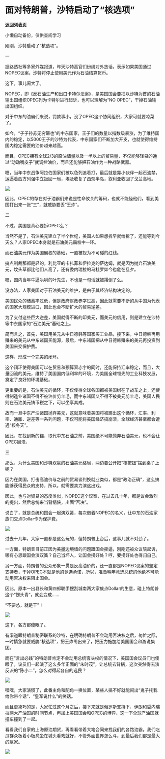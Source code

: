 # 面对特朗普，沙特启动了“核选项”

[**返回列表页**](/gzh/政事堂2019)

小懒自动备份，仅供查阅学习

  

刚刚，沙特启动了“核选项”。

  

一

  

据路透社等多家外媒报道，昨天沙特高官们纷纷对外放话，表示如果美国通过NOPEC议案，沙特将停止使用美元作为石油结算货币。

  

这下，事儿闹大了。

  

NOPEC，即《反石油生产和出口卡特尔法案》，是美国国会要把以沙特为首的石油输出国组织OPEC列为卡特尔进行起诉，也可以理解为“NO
OPEC”，干掉石油输出国组织。

  

对于中东的油霸们来说，罚款事小，没了OPEC这个协同组织，大家可就要凉菜了。

  

如今，“子子孙苏无穷匮也”的中东国家，王子们的数量以指数级暴涨，为了维持国内的稳定，以5000王子的沙特为代表，中东国家们不断加大开支，也就使得维持国内稳定需要的油价越来越高。

  

而且，OPEC拥有全球2/3的原油储量以及一半以上的贸易量，不仅能够轻易的通过“动动嘴皮子”就调控油价，而且还能够把石油作为一种战略武器。

  

嗯，当年中东战争阿拉伯国家们被以色列追着打，最后就是靠小伙伴一起石油禁，运逼着西方列强中立扳回一局，埃及收复了西奈半岛，叙利亚收回了戈兰高地。

  

![](https://mmbiz.qpic.cn/mmbiz_jpg/rxhS23yu8cO7ic03FiaxVLEeDXtWOqpq4A81HJMicrP1icLDjIEicWaeNFHcPeBzPNNOGg6icricaEJmbTLAKZHSxSvsw/640?wx_fmt=jpeg)

  

因此，OPEC的存在对于油霸们来说是性命攸关的筹码，也就不能怪他们，看到美国打出来一张“三”，就威胁要丢“王炸”。

  

  

  

二

  

不过，美国是真心要拆OPEC么？

  

当然不是了，石油美元建立了半个世纪，美国人如果想拆早就给拆了，还能等到今天么？人家OPEC本身就是石油美元霸权中一环。

  

而石油美元作为美国霸权的基础，一直被视为不可碰的红线。

  

搞点制裁那都是轻的，利比亚的卡扎菲和伊拉克的萨达姆，就是因为抛弃石油美元，坟头草都比他们人高了，还有委内瑞拉的马杜罗如今也危在旦夕。

  

嗯，国内当年牛逼哄哄的叶先生，不也是一句话就被撂倒了么。

  

没办法，人家美国对于石油美元的维护，是由于其经济结构决定的。

  

美国民众的储蓄率过低，但是政府财政赤字过高，因此就需要不断的从中国为代表的国家大规模进口，因此也会不断扩大的贸易逆差。

  

为了支付这些巨大逆差，美国就得不断的印美元，而美元的信用，则是建立在沙特等中东国家的“石油美元”基础之上。

  

简而言之，首先，美国用美元从中日德韩等国家买工业品，接下来，中日德韩再用赚来的美元从中东诸国买能源，最后，中东诸国把从中日德韩赚来的美元再投资到美国来交保护费。

  

这样，形成一个完美的闭环。

  

这个闭环使得美国可以在贸易和预算双赤字的同时，还能保持汇率稳定，而且，大量回流的美元，维持了美国国内低利率的环境，为美国全球领先的工业科技发展，奠定了良好的环境基础。

  

更重要的是，石油美元的循环，不仅使得全球各国都被美国绑在了战车之上，还使得制造业诸国不得不被油价剪羊毛，而中东诸国又不得不被美元剪羊毛，美国人民则在石油美元铸币税之下，可以坐享其成。

  

故而一旦中东产油诸国抛弃美元，这就意味着美国将被踢出这个循环，汇率、利率、通胀、逆差等一系列问题，不仅可能将美国经济搞崩溃，全球经济甚至都会遭遇“核冬天”。

  

因此，在找到新的锚，取代中东石油之前，美国绝不可能抛弃石油美元，也不会让OPEC崩溃。

  

  

三

  

那么，为什么美国和沙特双赢的石油美元格局，两边要公开把“核按钮”摆到桌子上呢？

  

因为在美国，打击高油价与之前的贸易谈判换就业类似，都是“政治正确”，这么搞能够获得民众的支持，所以，就需要卖力演这出戏。

  

因此，也与对贸易的态度类似，NOPEC这个议案，在过去几十年，都是议会激烈的提出，然后总统来当背锅侠，出面“否决”。

  

说白了，就是总统和国会一起演双簧，每次借着NOPEC的名义，让中东的石油家族们交点Dollar作为保护费。

  

![](https://mmbiz.qpic.cn/mmbiz_png/rxhS23yu8cO7ic03FiaxVLEeDXtWOqpq4ApD6PP8GkuYjXuNBWUGum9icSm3UicrKwhEOMkFvAQ6HQcwq3PSazRYVw/640?wx_fmt=png)

  

过去十几年，大家一直都是这么玩的，但特朗普上台后，这事儿就不对劲了。

  

一方面，特朗普目前正因为美墨边境墙的问题跟国会撕逼，刚刚还被众议院起诉，哪有心思跟国会演双簧？自己当坏人，让国会捞好处？哼，要捞好处也得归自己。

  

另一方面，特朗普的公众形象一贯是反高油价的，还一直都是NOPEC议案的坚定支持者，干掉OPEC本就是他的竞选承诺，所以，准备明年竞选总统的他绝不可能动用否决权来阻止国会。

  

因此，原本一出县长和黄四郎联手搜刮城南两大家族点Dollar的生意，碰上特朗普这个“愣头青”，就会变成......

  

“不要怂，就是干”！

  

![](https://mmbiz.qpic.cn/mmbiz_png/rxhS23yu8cO7ic03FiaxVLEeDXtWOqpq4APeynLUpeQwfdSqfpof1VllKwK4icnfdiahWl2f993U01CApjIoSfzLkA/640?wx_fmt=png)

  

这下，各方都傻眼了。

  

有渠道跟特朗普秘密联系的沙特，在明确特朗普不会动用否决权之后，匆忙之际，一时情急就要威胁“核选项”，把王炸甩出来了，把压力施加给美国国会和游说集团。

  

而在“言出必践”的特朗普肯定不会动用总统否决权的情况下，美国国会议员们也傻眼了，议员们一起演了这么多年正面的“朱时茂”，让总统去背锅，这次突然得去演反派的“陈小二”，怎么对得起各自的选民？

  

![](https://mmbiz.qpic.cn/mmbiz_jpg/rxhS23yu8cO7ic03FiaxVLEeDXtWOqpq4ANBBNDqsdicibbctodsHic0icoCTIlZmSIHAS3dT7fVqo2whZU94ofKWv9Q/640?wx_fmt=jpeg)

  

嘿嘿，大家演惯了，此番主角和配角一换位置，某些人搞不好就能闹出“鬼子托我给你带个话”、“皇军说什么”的笑话。

  

而且更凑巧的是，大家忙过这个月之后，接下来就是俄罗斯支持下，伊朗和委内瑞拉两大产油国的时间节点，再加上美国国会和OPEC的博弈，这一下全球产油国就撞车撞到了一起。

  

看看我们自家的上海原油期货，再看看带着大笔合同来找我们的各路油霸，我们吃瓜群众板着小板凳坐在城头看戏就好，不管外面世界怎么斗，到最后我们都是最大的赢家。

  

![](https://mmbiz.qpic.cn/mmbiz_jpg/rxhS23yu8cMiatPvp0VIcSMibKUkTa4icp7AVT3HXAXydE25AT4ExJ5oTmvpq95aKo2xxu1XaJODX39BQVsSMxlvg/640?wx_fmt=jpeg)

